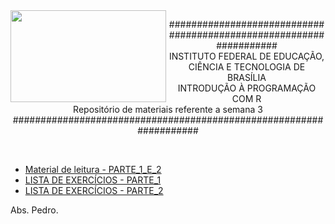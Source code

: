 <img align="left" img src="https://cloud.githubusercontent.com/assets/10408245/13290324/022a1f82-daf2-11e5-8179-00d828bf27a0.jpg" width="249px" height="147px" />

<p align="center">
###################################################################<br>
INSTITUTO FEDERAL DE EDUCAÇÃO, CIÊNCIA E TECNOLOGIA DE BRASÍLIA<br>
INTRODUÇÃO À PROGRAMAÇÃO COM R<br>
Repositório de materiais referente a semana 3<br>
###################################################################
</p>

<br>

* [Material de leitura - PARTE_1_E_2](https://github.com/pcbrom/IPR/blob/master/Semana_3/material_de_leitura.md)
* [LISTA DE EXERCÍCIOS - PARTE_1](https://github.com/pcbrom/IPR/blob/master/Semana_3/exercicios_semana_3_parte_1.md)
* [LISTA DE EXERCÍCIOS - PARTE_2](https://github.com/pcbrom/IPR/blob/master/Semana_3/exercicios_semana_3_parte_2.md)

Abs.
Pedro.

